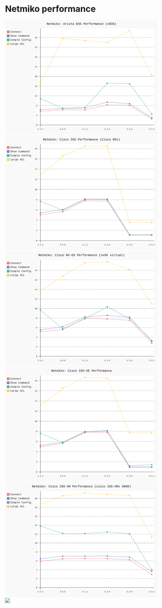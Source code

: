 
# Netmiko performance
![](netmiko_arista_eos.svg)
![](netmiko_cisco_ios.svg)
![](netmiko_cisco_nxos.svg)
![](netmiko_cisco_xe.svg)
![](netmiko_cisco_xr.svg)
![](netmiko_juniper_junos.svg)
